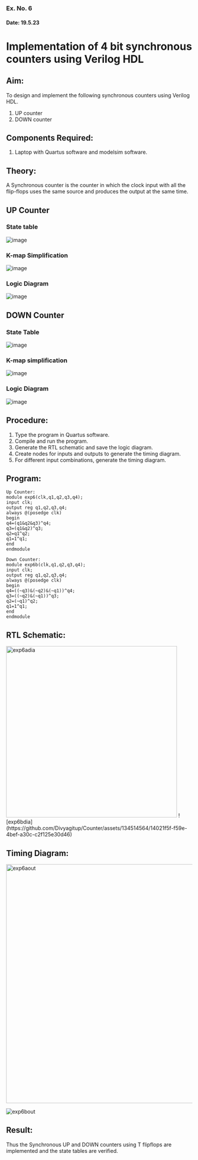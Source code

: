 ### Ex. No. 6
#### Date: 19.5.23
# Implementation of 4 bit synchronous counters using Verilog HDL
## Aim:
To design and implement the following synchronous counters using Verilog HDL.
1.	UP counter
2.	DOWN counter
## Components Required:
1.	Laptop with Quartus software and modelsim software.
## Theory:
A Synchronous counter is the counter in which the clock input with all the flip-flops uses the same source and produces the output at the same time.
## UP Counter
### State table
![image](https://github.com/rvinifa/Counter/assets/133735746/ede78598-89fd-4aeb-9d82-329e45d05f2a)

### K-map Simplification

   ![image](https://github.com/rvinifa/Counter/assets/133735746/21554263-611b-44a2-8f78-7b2220ef5a05)
   
### Logic Diagram
![image](https://github.com/rvinifa/Counter/assets/133735746/2ab715d3-f6d5-4cf6-8fda-8fa666518c0b)



## DOWN Counter
### State Table
 ![image](https://github.com/rvinifa/Counter/assets/133735746/5be9585c-11aa-47c3-beaf-0dca916750f2)

### K-map simplification
 ![image](https://github.com/rvinifa/Counter/assets/133735746/dde7bc60-3a4f-4fb7-811d-f420cb74bdef)

### Logic Diagram
 ![image](https://github.com/rvinifa/Counter/assets/133735746/64e2d7b7-1646-4ca7-bc6c-c7c10881223c)

## Procedure:
1.	Type the program in Quartus software.
2.	Compile and run the program.
3.	Generate the RTL schematic and save the logic diagram.
4.	Create nodes for inputs and outputs to generate the timing diagram.
5.	For different input combinations, generate the timing diagram.


## Program:
~~~
Up Counter:
module exp6(clk,q1,q2,q3,q4);
input clk;
output reg q1,q2,q3,q4;
always @(posedge clk)
begin
q4=(q1&q2&q3)^q4;
q3=(q1&q2)^q3;
q2=q1^q2;
q1=1^q1;
end
endmodule
~~~
~~~
Down Counter:
module exp6b(clk,q1,q2,q3,q4);
input clk;
output reg q1,q2,q3,q4;
always @(posedge clk)
begin
q4=((~q3)&(~q2)&(~q1))^q4;
q3=((~q2)&(~q1))^q3;
q2=(~q1)^q2;
q1=1^q1;
end
endmodule
~~~

## RTL Schematic:

<img width="462" alt="exp6adia" src="https://github.com/Divyagitup/Counter/assets/134514564/20ce5cfe-1ee5-4dc9-ad25-e6179096bbcc">
![exp6bdia](https://github.com/Divyagitup/Counter/assets/134514564/14021f5f-f59e-4bef-a30c-c2f125e30d46)




## Timing Diagram:
<img width="644" alt="exp6aout" src="https://github.com/Divyagitup/Counter/assets/134514564/0fa72550-59ad-4bfb-8b79-ea5600f4d0bd">

![exp6bout](https://github.com/Divyagitup/Counter/assets/134514564/ef02d068-89f2-454d-89da-3beb9387abc5)


## Result:
Thus the Synchronous UP and DOWN counters using T flipflops are implemented and the state tables are verified.

